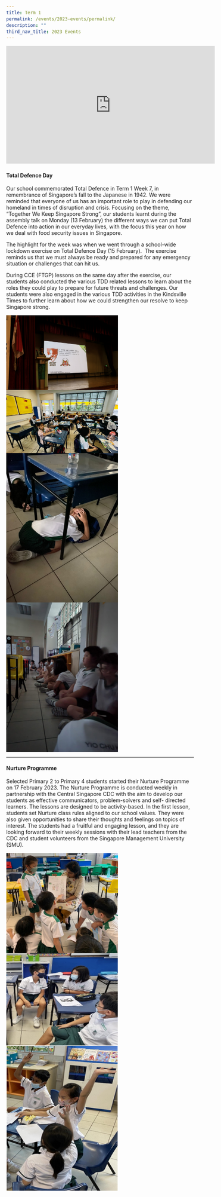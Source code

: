 ```yaml
---
title: Term 1
permalink: /events/2023-events/permalink/
description: ""
third_nav_title: 2023 Events
---
```

<iframe allowfullscreen="" allow="accelerometer; autoplay; clipboard-write; encrypted-media; gyroscope; picture-in-picture; web-share" frameborder="0" title="YouTube video player" src="https://www.youtube.com/embed/EahNzMLxBCk" height="315" width="560"></iframe>

#### **Total Defence Day** 

Our school commemorated Total Defence in Term 1 Week 7, in remembrance of Singapore’s fall to the Japanese in 1942. We were reminded that everyone of us has an important role to play in defending our homeland in times of disruption and crisis. Focusing on the theme, “Together We Keep Singapore Strong”, our students learnt during the assembly talk on Monday (13 February) the different ways we can put Total Defence into action in our everyday lives, with the focus this year on how we deal with food security issues in Singapore.

The highlight for the week was when we went through a school-wide lockdown exercise on Total Defence Day (15 February). &nbsp;The exercise reminds us that we must always be ready and prepared for any emergency situation or challenges that can hit us.

During CCE (FTGP) lessons on the same day after the exercise, our students also conducted the various TDD related lessons to learn about the roles they could play to prepare for future threats and challenges. Our students were also engaged in the various TDD activities in the Kindsville Times to further learn about how we could strengthen our resolve to keep Singapore strong.

<img src="/images/2023/Events/tdd%20assembly%201.jpeg" style="width:300px;height:auto;" align="center">
<br>
<img src="/images/2023/Events/tdd%20ftgp.jpeg" style="width:300px;height:auto;" align="center">
<br>
<img src="/images/2023/Events/tdd%20lockdown.jpeg" style="width:300px;height:auto;" align="center">
<br>
<img src="/images/2023/Events/tdd%20lockdown%202.jpeg" style="width:300px;height:auto;" align="center">

***

#### **Nurture Programme**

Selected Primary 2 to Primary 4 students started their Nurture Programme on 17 February 2023. The Nurture Programme is conducted weekly in partnership with the Central Singapore CDC with the aim to develop our students as effective communicators, problem-solvers and self- directed learners. The lessons are designed to be activity-based. In the first lesson, students set Nurture class rules aligned to our school values. They were also given opportunities to share their thoughts and feelings on topics of interest. The students had a fruitful and engaging lesson, and they are looking forward to their weekly sessions with their lead teachers from the CDC and student volunteers from the Singapore Management University (SMU).

<img src="/images/2023/Events/1_presenting%20our%20ideas%20-%20priya%20jairam%20(1).png" style="width:300px;height:auto;" align="center">
<br>
<img src="/images/2023/Events/2_communicating%20our%20thoughts%20-%20priya%20jairam%20(1).png" style="width:300px;height:auto;" align="center">
<br>
<img src="/images/2023/Events/3_participating%20actively%20-%20priya%20jairam%20(1).png" style="width:300px;height:auto;" align="center">
